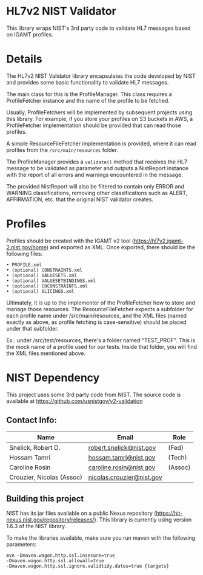 # HL7v2 NIST Validator

This library wraps NIST's 3rd party code to validate HL7 messages based on IGAMT profiles.

# Details

The HL7v2 NIST Validator library encapsulates the code developed by NIST and provides some basic functionality to validate HL7 messages.

The main class for this is the ProfileManager. This class requires a ProfileFetcher instance and the name of the profile to be fetched.

Usually, ProfileFetchers will be implemented by subsequent projects using this library. For example, if you store your profiles on S3 buckets in AWS, a ProfileFetcher implementation should be provided that can read those profiles.

A simple ResourceFileFetcher implementation is provided, where it can read profiles from the <code>/src/main/resources</code> folder.

The ProfileManager provides a <code>validate()</code> method that receives the HL7 message to be validated as parameter and outputs a NistReport instance with the report of all errors and warnings encountered in the message.

The provided NistReport will also be filtered to contain only ERROR and WARNING classifications, removing other classifications such as ALERT, AFFIRMATION, etc. that the original NIST validator creates.


# Profiles

Profiles should be created with the IGAMT v2 tool (https://hl7v2.igamt-2.nist.gov/home) and exported as XML. Once exported, there should be the following files:

	• PROFILE.xml
	• (optional) CONSTRAINTS.xml
	• (optional) VALUESETS.xml
	• (optional) VALUESETBINDINGS.xml
	• (optional) COCONSTRAINTS.xml
	• (optional) SLICINGS.xml
	

Ultimately, it is up to the implementer of the ProfileFetcher how to store and manage those resources. The ResourceFileFetcher expects a subfolder for each profile name under /src/main/resources, and the XML files (named exactly as above, as profile fetching is case-sensitive) should be placed under that subfolder.

Ex.: under /src/test/resources, there's a folder named "TEST_PROF". This is the mock name of a profile used for our tests. Inside that folder, you will find the XML files mentioned above.


#  NIST Dependency
This project uses some 3rd party code from NIST. The source code is available at https://github.com/usnistgov/v2-validation

## Contact Info:

|Name|Email|Role|
|----|-----|----|
|Snelick, Robert D.| <robert.snelick@nist.gov> | (Fed) |
|Hossam Tamri | <hossam.tamri@nist.gov> | (Tech)|
|Caroline Rosin | <caroline.rosin@nist.gov> | (Assoc) |
|Crouzier, Nicolas (Assoc) | <nicolas.crouzier@nist.gov> | |

## Building this project

NIST has its jar files available on a public Nexus repository (https://hit-nexus.nist.gov/repository/releases/). This library is currently using version 1.6.3 of the NIST library.

To make the libraries available, make sure you run maven with the following parameters:

<code>mvn -Dmaven.wagon.http.ssl.insecure=true -Dmaven.wagon.http.ssl.allowall=true -Dmaven.wagon.http.ssl.ignore.validtidy.dates=true {targets}</code>


